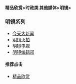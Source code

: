 #### 精品欣赏>时政类 其他媒体>明镜>


### 明镜系列
- [今天大新闻 ](https://summer200.github.io/content/MingJing/TodaysBigNews)
- [明镜火拍 ]()
- [明镜电视 ](https://summer200.github.io/content/MingJing/MingJingTV)
- [明镜编辑部 ](https://summer200.github.io/content/MingJing/MingJingTV)



#### 推荐点击
- [精品欣赏](https://summer200.github.io/content/main)
